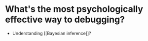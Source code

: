 # What's the most psychologically effective way to debugging?
- Understanding [[Bayesian inference]]?

<!-- #evergreen -->

<!-- {BearID:FC9414E4-8248-4362-8E96-45C291707709-5941-0000076681BF9DE0} -->
